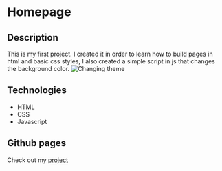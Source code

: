 # Homepage
## Description
This is my first project. I created it in order to learn how to build pages in html and basic css styles, I also created a simple script in js that changes the background color.
![Changing theme]([https://postimg.cc/06r5f1Ld](https://i.postimg.cc/CKsZwF7t/homepage.gif))
## Technologies
- HTML
- CSS
- Javascript
## Github pages
Check out my [project](https://marcelurbanczyk.github.io/homepage/)
